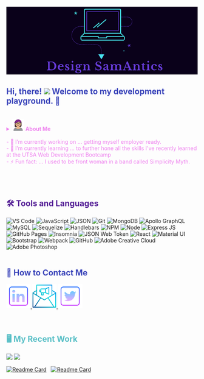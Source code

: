 ![MasterHead](./assets/DS-logo-banner.png)
<h2 style="color:rgb(60, 70, 186)">Hi, there! <a href="https://www.gautamkrishnar.com/"><img src="https://media.giphy.com/media/hvRJCLFzcasrR4ia7z/giphy.gif" width="5%"></a> Welcome to my development playground. 🛝</h2>

</br>
<details>
<summary style="color:violet"><b><img src="./assets/avatar-med.png" /> About Me</b></summary>
<p style="color:rgb(156, 215, 240)">I am a new developer, having recently earned a certificate through UTSA's 24-week web bootcamp. Before deciding to pivot wildly into programming, I have been a freelance writer and editor, as well as have 20-plus years experience in customer service.</p> 

</details></br>
<div style="color:violet">- 🔭 I’m currently working on ... getting myself employer ready.</br>
- 🌱 I’m currently learning ... to further hone all the skills I've recently learned at the UTSA Web Development Bootcamp</br>
- ⚡ Fun fact: ... I used to be front woman in a band called Simplicity Myth.
</div>
</br>
</br></br>

<h2 style="color:rgb(85, 32, 150)">🛠️ Tools and Languages</h2>

![VS Code](https://img.shields.io/badge/VSCode-0078D4?style=for-the-badge&logo=visual%20studio%20code&logoColor=white) ![JavaScript](https://img.shields.io/badge/JavaScript-323330?style=for-the-badge&logo=javascript&logoColor=F7DF1E) ![JSON](https://img.shields.io/badge/json-5E5C5C?style=for-the-badge&logo=json&logoColor=white) ![Git](https://img.shields.io/badge/GIT-E44C30?style=for-the-badge&logo=git&logoColor=white) ![MongoDB](https://img.shields.io/badge/MongoDB-4EA94B?style=for-the-badge&logo=mongodb&logoColor=white) ![Apollo GraphQL](https://img.shields.io/badge/Apollo%20GraphQL-311C87?&style=for-the-badge&logo=Apollo%20GraphQL&logoColor=white) ![MySQL](https://img.shields.io/badge/MySQL-005C84?style=for-the-badge&logo=mysql&logoColor=white) ![Sequelize](https://img.shields.io/badge/Sequelize-52B0E7?style=for-the-badge&logo=Sequelize&logoColor=white) ![Handlebars](https://img.shields.io/badge/Handlebars.js-f0772b?style=for-the-badge&logo=handlebarsdotjs&logoColor=black) ![NPM](https://img.shields.io/badge/npm-CB3837?style=for-the-badge&logo=npm&logoColor=white) ![Node](https://img.shields.io/badge/Node.js-339933?style=for-the-badge&logo=nodedotjs&logoColor=white) ![Express JS](https://img.shields.io/badge/Express.js-000000?style=for-the-badge&logo=express&logoColor=white) ![GitHub Pages](https://img.shields.io/badge/GitHub%20Pages-222222?style=for-the-badge&logo=GitHub%20Pages&logoColor=white) ![Insomnia](https://img.shields.io/badge/Insomnia-5849be?style=for-the-badge&logo=Insomnia&logoColor=white) ![JSON Web Token](https://img.shields.io/badge/JWT-000000?style=for-the-badge&logo=JSON%20web%20tokens&logoColor=white) ![React](https://img.shields.io/badge/React-20232A?style=for-the-badge&logo=react&logoColor=61DAFB) ![Material UI](https://img.shields.io/badge/Material%20UI-007FFF?style=for-the-badge&logo=mui&logoColor=white) ![Bootstrap](https://img.shields.io/badge/Bootstrap-563D7C?style=for-the-badge&logo=bootstrap&logoColor=white) ![Webpack](https://img.shields.io/badge/Webpack-8DD6F9?style=for-the-badge&logo=Webpack&logoColor=white) ![GitHub](https://img.shields.io/badge/GitHub-100000?style=for-the-badge&logo=github&logoColor=white) ![Adobe Creative Cloud](https://img.shields.io/badge/Adobe%20Creative%20Cloud-DA1F26?style=for-the-badge&logo=Adobe%20Creative%20Cloud&logoColor=white) ![Adobe Photoshop](https://img.shields.io/badge/Adobe%20Photoshop-31A8FF?style=for-the-badge&logo=Adobe%20Photoshop&logoColor=black) 
</br></br>

<h2 style="color:rgb(60, 70, 186)">📨 How to Contact Me</h2>
<div>
 <a href="https://www.linkedin.com/in/seguerra/" target="_blank">
  <img src="./assets/icons8-linkedin-64.png" alt="LinkedIn Icon" />
</a>
<a href="mailto:sameguerra@sbcglobal.net" target="_blank">
  <img src="./assets/icons8-email-64.png" alt="Email Icon" />
</a>
<a href="https://twitter.com/txfreakmagnet" target="_blank">
  <img src="./assets/icons8-twitter-squared-64.png" alt="Twitter Icon" />
</a>
</div></br></br>

<h2 style="color:rgb(91, 192, 199)">🖥️ My Recent Work</h2>
<p align="left"><img src="https://github-readme-stats.vercel.app/api?username=sam-antics&count_private=true&theme=midnight-purple" />
<img src="https://github-readme-stats.vercel.app/api/top-langs/?username=sam-antics&theme=midnight-purple" /></p>

[![Readme Card](https://github-readme-stats.vercel.app/api/pin/?username=sam-antics&repo=pet-zone&bg_color=0d1116&title_color=ce09ec&text_color=a4aacb&icon_color=007ec6)](https://github.com/sam-antics/pet-zone) &nbsp; [![Readme Card](https://github-readme-stats.vercel.app/api/pin/?username=sam-antics&repo=portfolio&bg_color=0d1116&title_color=ce09ec&text_color=a4aacb&icon_color=007ec6)](https://github.com/sam-antics/portfolio)


